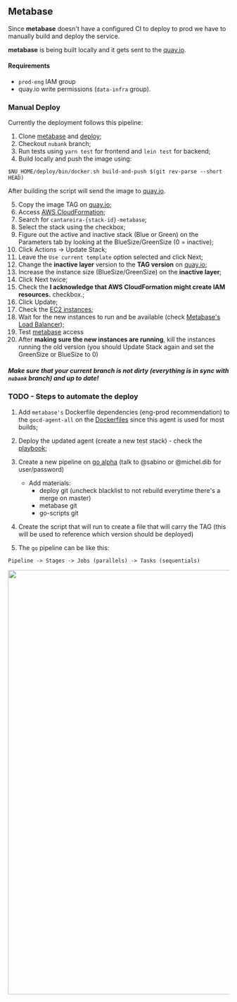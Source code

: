 
## Metabase

Since **metabase** doesn't have a configured CI to deploy to prod we have to manually build and deploy the service.

**metabase** is being built locally and it gets sent to the [quay.io](https://quay.io). 

#### Requirements

- `prod-eng` IAM group
- quay.io write permissions (`data-infra` group).

### Manual Deploy

Currently the deployment follows this pipeline:
1. Clone [metabase](https://github.com/nubank/nu-metabase) and [deploy](https://github.com/nubank/deploy);
2. Checkout `nubank` branch;
3. Run tests using `yarn test` for frontend and `lein test` for backend;
4. Build locally and push the image using:
```
$NU_HOME/deploy/bin/docker.sh build-and-push $(git rev-parse --short HEAD)
```
After building the script will send the image to [quay.io](https://quay.io/repository/nubank/nu-metabase?tab=tags).

5. Copy the image TAG on [quay.io](https://quay.io/repository/nubank/nu-metabase?tab=tags);
6. Access [AWS CloudFormation](https://console.aws.amazon.com/cloudformation/home?region=us-east-1#/stacks);
7. Search for `cantareira-{stack-id}-metabase`;
8. Select the stack using the checkbox;
9. Figure out the active and inactive stack (Blue or Green) on the Parameters tab by looking at the BlueSize/GreenSize (0 = inactive);
10. Click Actions -> Update Stack;
11. Leave the `Use current template` option selected and click Next;
12. Change the **inactive layer** version to the **TAG version** on [quay.io](https://quay.io/repository/nubank/nu-metabase?tab=tags);
13. Increase the instance size (BlueSize/GreenSize) on the **inactive layer**;
14. Click Next twice;
15. Check the **I acknowledge that AWS CloudFormation might create IAM resources.** checkbox.;
16. Click Update;
17. Check the [EC2 instances](https://console.aws.amazon.com/ec2/v2/home?region=us-east-1#Instances:search=metabase;sort=launchTime);
18. Wait for the new instances to run and be available (check [Metabase's Load Balancer](https://console.aws.amazon.com/ec2/v2/home?region=us-east-1#LoadBalancers:search=metabase;sort=loadBalancerName));
19. Test [metabase](https://metabase.nubank.com.br) access
20. After **making sure the new instances are running**, kill the instances running the old version (you should Update Stack again and set the GreenSize or BlueSize to 0)

##### Make sure that your current branch is not dirty (everything is in sync with `nubank` branch) and up to date!


### TODO - Steps to automate the deploy

1. Add `metabase's` Dockerfile dependencies (eng-prod recommendation) to the `gocd-agent-all` on the [Dockerfiles](https://github.com/nubank/dockerfiles) since this agent is used for most builds;
2. Deploy the updated agent (create a new test stack) - check the [playbook](https://github.com/nubank/playbooks/blob/master/squads/eng-prod/gocd/updating-gocd-agents.md);
3. Create a new pipeline on [go alpha](https://gocd-alpha.nubank.com.br/go/pipelines) (talk to @sabino or @michel.dib for user/password)
	- Add materials: 
		- deploy git (uncheck blacklist to not rebuild everytime there's a merge on master)
		- metabase git
		- go-scripts git
4. Create the script that will run to create a file that will carry the TAG (this will be used to reference which version should be deployed)

5. The `go` pipeline can be like this:

```
Pipeline -> Stages -> Jobs (parallels) -> Tasks (sequentials)
```
<img width="963" src="https://user-images.githubusercontent.com/982190/39385245-237bce9a-4a46-11e8-9bf6-37cd11830a15.png">
